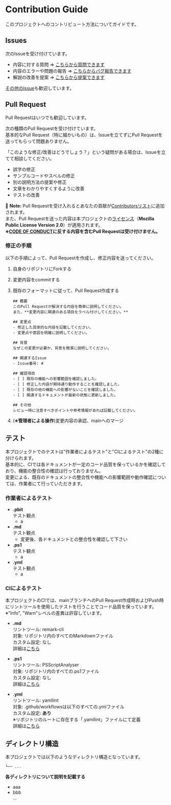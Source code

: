 # Contribution Guide

このプロジェクトへのコントリビュート方法についてガイドです。

## Issues

次のIssueを受け付けています。

- 内容に対する質問 => [こちらから質問できます](https://github.com/ntc-uchida-co-jp/ms-giga-usage-report/issues/new?template=question.md)
- 内容のエラーや問題の報告 => [こちらからバグ報告できます](https://github.com/ntc-uchida-co-jp/ms-giga-usage-report/issues/new?template=bug_report.md)
- 解説の改善を提案 => [こちらから提案できます](https://github.com/ntc-uchida-co-jp/ms-giga-usage-report/issues/new?template=feature_request.md)

[その他のIssue](https://github.com/ntc-uchida-co-jp/ms-giga-usage-report/issues/new?template=other.md)も歓迎しています。

## Pull Request

Pull Requestはいつでも歓迎しています。  

次の種類のPull Requestを受け付けています。  
基本的なPull Request（特に細かいもの）は、Issueを立てずにPull Requestを送ってもらって問題ありません。  

「このような修正/改善はどうでしょう？」という疑問がある場合は、Issueを立てて相談してください。  
- 誤字の修正
- サンプルコードやスペルの修正
- 別の説明方法の提案や修正
- 文章をわかりやすくするように改善
- テストの改善

:memo: **Note:** Pull Requestを受け入れるとあなたの貢献が[Contributorsリスト](https://github.com/ntc-uchida-co-jp/ms-giga-usage-report/graphs/contributors)に追加されます。  
また、Pull Requestを送った内容は本プロジェクトの[ライセンス](./LICENSE)（**Mozilla Public License Version 2.0**）が適用されます。  
**※[CODE OF CONDUCT](./.github/CODE_OF_CONDUCT.md)に反する内容を含むPull Requestは受け付けません。**

### 修正の手順  
以下の手順によって、Pull Requestを作成し、修正内容を送ってください。
1. 自身のリポジトリにForkする
2. 変更内容をcommitする
3. 既存のフォーマットに従って、Pull Request作成する
    ```
    ## 概要
    このPull Requestが解決する内容を簡単に説明してください。  
    また、**変更内容に関連のある項目をラベル付けしてください。**
    
    ## 変更点
    - 修正した具体的な内容を記載してください。
    - 変更点や意図を明確に説明してください。
    
    ## 背景
    なぜこの変更が必要か、背景を簡潔に説明してください。
    
    ## 関連するIssue
    - Issue番号: #
    
    ## 確認項目
    - [ ] 既存の機能への影響範囲を確認しました。
    - [ ] 修正した内容が期待通り動作することを確認しました。
    - [ ] 既存の他の機能への影響がないことを確認しました。
    - [ ] 関連するドキュメントが最新の状態に更新しました。
    
    ## その他
    レビュー時に注意すべきポイントや参考情報があれば記載してください。
    ```

4. (**※管理者による操作**)変更内容の承認、mainへのマージ

## テスト  

本プロジェクトでのテストは"作業者によるテスト"と"CIによるテスト"の2種に分けられます。  
基本的に、CIでは各ドキュメントが一定のコード品質を保っているかを確認しており、機能の整合性の確認は行っておりません。  
変更による、既存のドキュメントの整合性や機能への影響範囲や動作確認については、作業者にて行っていただきます。

### 作業者によるテスト
- **.pbit**  
  テスト観点  
  - a
- **.md**  
  テスト観点  
  - 変更後、各ドキュメントとの整合性を確認して下さい
- **.ps1**  
  テスト観点  
  - a
- **.yml**  
  テスト観点  
  - a

### CIによるテスト
本プロジェクトのCIでは、mainブランチへのPull Request作成時およびPush時にリントツールを使用したテストを行うことでコード品質を保っています。  
※"Info", "Warn"レベルの差異は許容しています。

- **.md**  
リントツール: remark-cli  
対象: リポジトリ内のすべてのMarkdownファイル    
カスタム設定: なし  
詳細は[こちら](https://www.npmjs.com/package/remark-preset-lint-consistent)


- **.ps1**  
リントツール: PSScriptAnalyser  
対象: リポジトリ内のすべての.ps1ファイル  
カスタム設定: なし  
詳細は[こちら](https://learn.microsoft.com/ja-jp/powershell/utility-modules/psscriptanalyzer/rules/readme?view=ps-modules)


- **.yml**  
リントツール: yamllint  
対象: .github/workflowsは以下のすべての.ymlファイル  
カスタム設定: **あり**  
※リポジトリのルートに存在する「.yamllint」ファイルにて定義  
詳細は[こちら](https://yamllint.readthedocs.io/en/stable/rules.html#)

## ディレクトリ構造

本プロジェクトでは以下のようなディレクトリ構造となっています。

```
└── ...
```


**各ディレクトリについて説明を記載する**
- aaa  
- bbb  
...
